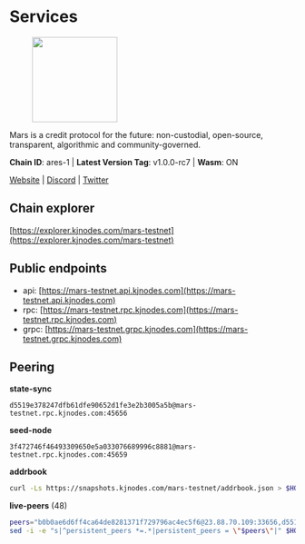 # Services

<figure><img src="https://raw.githubusercontent.com/kj89/testnet_manuals/main/pingpub/logos/mars.png" width="150" alt=""><figcaption></figcaption></figure>

Mars is a credit protocol for the future: non-custodial,  open-source, transparent, algorithmic and community-governed.

**Chain ID**: ares-1 | **Latest Version Tag**: v1.0.0-rc7 | **Wasm**: ON

[Website](https://marsprotocol.io) | [Discord](https://discord.gg/marsprotocol) | [Twitter](https://twitter.com/mars_protocol)




## Chain explorer
[https://explorer.kjnodes.com/mars-testnet](https://explorer.kjnodes.com/mars-testnet)

## Public endpoints

* api: [https://mars-testnet.api.kjnodes.com](https://mars-testnet.api.kjnodes.com)
* rpc: [https://mars-testnet.rpc.kjnodes.com](https://mars-testnet.rpc.kjnodes.com)
* grpc: [https://mars-testnet.grpc.kjnodes.com](https://mars-testnet.grpc.kjnodes.com)

## Peering

**state-sync**

```text
d5519e378247dfb61dfe90652d1fe3e2b3005a5b@mars-testnet.rpc.kjnodes.com:45656
```

**seed-node**

```text
3f472746f46493309650e5a033076689996c8881@mars-testnet.rpc.kjnodes.com:45659
```

**addrbook**
```bash
curl -Ls https://snapshots.kjnodes.com/mars-testnet/addrbook.json > $HOME/.mars/config/addrbook.json
```

**live-peers** (48)
```bash
peers="b0b0ae6d6ff4ca64de8281371f729796ac4ec5f6@23.88.70.109:33656,d5519e378247dfb61dfe90652d1fe3e2b3005a5b@65.109.68.190:45656,42d86e816afed0cb7d220128960e9b8e3da0aa43@42.112.49.224:20656,ac73f0ba9b2111a83abe35cf12b361c360ce7e24@185.219.142.32:17656,e5577ecbf793ce92ce5993c4841a340a4c9db64b@65.108.204.119:46656,09203a69a212cba7516c9928800fb7de4dc7b52b@159.69.138.47:33656,714dfd0efb57197bbcf96b1f8ce9c2cdafd84b72@185.245.183.172:39656,7c7f52bf26d5ec2dcc9e016c0f521e0b2fe77fcd@95.214.55.25:26656,a841d3e526089172867a73b709fd14e1d9fb87bd@65.108.231.124:22656,e4662fe7ec1a724063fa10654da1581a722dba0b@138.2.95.245:20656,2fb0eb08adb9ea1f7965efb65974948e8c234fef@116.202.165.116:33656,9feb8bf7075da9c767fc7e5ecccc32fd719a6a7a@194.163.159.163:20656,d25303bf07c7b1b24b079e45a4faef7a71e0d936@85.10.199.157:33656,b9c1fb604f314a0b7340bdf2c44fa85ad67ed2ad@38.242.241.61:20656,3a0ce20f65ea3c6ad18938fa4d85f1c34b25ef1e@94.130.132.227:2120,14ba3b19424301a6bb58c27663a0323a81866d5d@134.122.82.186:26656,1b4c9d74ca45ff542e8213446e9b384b311d0bea@65.108.200.248:55556,4b66ccb20f36e46b980b54f7cd96ee8c4b603a90@65.108.72.233:12656,fe8d614aa5899a97c11d0601ef50c3e7ce17d57b@65.108.233.109:18556,14ff7bc373e6ffc6978afa3c83c811638a8553a6@85.239.243.210:26656,2f626cb709818afae893a8238946cd176748c622@170.64.188.161:20656,3b2c8bc6a1dba482f6d85e19f78355a9f64950e2@65.109.88.254:32656,5c2a752c9b1952dbed075c56c600c3a79b58c395@178.211.139.77:27056,be729b9dbfb0968183888bb8e5fdd453139d6474@94.130.54.253:26603,bd40811e571c11d45ae302e9ab5c47d63c55ad2f@65.108.73.124:25656,931d82351a5b96a1e9838008636b98c6e6b530bc@65.108.225.158:18556,8cd58bdfadefa1302c30b919b4d8ce9acd53fb0d@65.108.9.230:33656,60e857fac0612d8e7eb42ed8ecc73f6dc4042f84@194.163.172.118:12656,d2e3c13b830a7653498553f7423d81607093f7be@147.182.242.103:20656,e8f573d581516235258229f4a86de34f98c0e1ad@173.212.223.170:28656,7f21cf9379733e20978b2580892a30cb79a77acf@209.126.9.202:20656,ed98dcc0088888d0eb3fbccc207ace26626b92dd@89.117.59.229:26656,d387afb4fb00f6c16e6adaee596cf2f75b328146@136.243.88.91:7240,8f50c04195cc82d0da34e33cfeb0daa694b14479@65.108.105.48:18556,e9c0f9ae36138b6f7883caaa8c7a85d5e94023ad@185.215.166.97:20656,cc433ed254401c8d037f14fd7f11a4626a480d21@159.89.196.188:20656,84953f2d118cf38b949164def648d681da375344@65.108.13.185:26959,0a589d1ce953bb7acaaf5aa9002dfac36fc42649@199.175.98.136:26656,dad74c1df2e15613ab64ce77bad20e13b131917a@142.93.207.43:20656,465b47a9e3e26b385303791bc3c992f42b77393d@65.109.171.155:26656,0ac2700e7cb168727e28f77332f810fa9477b92a@108.61.201.223:20656,3a3176133ef82ce0bc60608826370945a3620c8a@185.250.37.82:20656,7f7224da28d362569664faa0430d980982d232a5@144.126.128.215:20656,aa4a969c9eb0ca62e4168877dc0e403c1364eb92@88.198.52.89:33656,e615fe1ed10a00ffc6e9911fd201cad557a60976@178.124.214.192:44656,42f4f53d6ffb55662cf2b65396075f784a1e9a52@5.189.149.159:26656,1f19076a29f6f1a01c7ec2d82f66ff7eeb86c875@185.177.116.151:20656,9e6eac82887f7422bc49651f8ffda6bfd2848f53@74.208.244.144:20656"
sed -i -e "s|^persistent_peers *=.*|persistent_peers = \"$peers\"|" $HOME/.mars/config/config.toml
```
